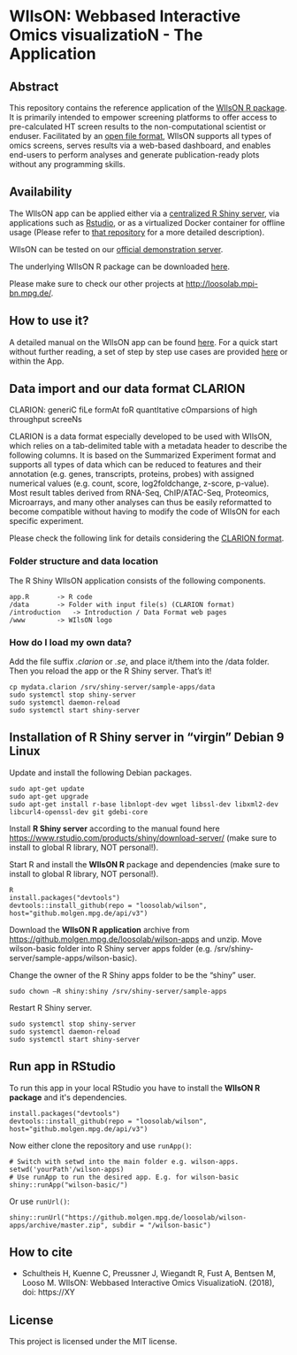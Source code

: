 # WIlsON: Webbased Interactive Omics visualizatioN -  The Application
## Abstract
This repository contains the reference application of the [WIlsON R package]( https://github.molgen.mpg.de/loosolab/wilson). It is primarily intended to empower screening platforms to offer access to pre-calculated HT screen results to the non-computational scientist or enduser. Facilitated by an [open file format](#clarion), WIlsON supports all types of omics screens, serves results via a web-based dashboard, and enables end-users to perform analyses and generate publication-ready plots without any programming skills.

## Availability
The WIlsON app can be applied either via a [centralized R Shiny server](#shiny), via applications such as [Rstudio](#studio), or as a virtualized Docker container for offline usage (Please refer to [that repository](https://hub.docker.com/r/loosolab/wilson/) for a more detailed description).


WIlsON can be tested on our [official demonstration server](http://loosolab.mpi-bn.mpg.de/apps/wilson/). 

The underlying WIlsON R package can be downloaded [here](https://github.molgen.mpg.de/loosolab/wilson). 

Please make sure to check our other projects at http://loosolab.mpi-bn.mpg.de/.

## How to use it?
A detailed manual on the WIlsON app can be found [here](https://github.molgen.mpg.de/loosolab/wilson-apps/wiki/Introduction). For a quick start without further reading, a set of step by step use cases are provided [here](https://github.molgen.mpg.de/loosolab/wilson-apps/wiki/Introduction#use_cases) or within the App.

<a name="clarion"/></a>
## Data import and our data format CLARION

CLARION: generiC fiLe formAt foR quantItative cOmparsions of high throughput screeNs

CLARION is a data format especially developed to be used with WIlsON, which relies on a tab-delimited table with a metadata header to describe the following columns. It is based on the Summarized Experiment format and supports all types of data which can be reduced to features and their annotation (e.g. genes, transcripts, proteins, probes) with assigned numerical values (e.g. count, score, log2foldchange, z-score, p-value). Most result tables derived from RNA-Seq, ChIP/ATAC-Seq, Proteomics, Microarrays, and many other analyses can thus be easily reformatted to become compatible without having to modify the code of WIlsON for each specific experiment.

Please check the following link for details considering the [CLARION format](https://github.molgen.mpg.de/loosolab/wilson-apps/wiki/CLARION-Format).

### Folder structure and data location
The R Shiny WIlsON application consists of the following components.
```
app.R		-> R code
/data		-> Folder with input file(s) (CLARION format)
/introduction	-> Introduction / Data Format web pages
/www		-> WIlsON logo
```



### How do I load my own data?
Add the file suffix *.clarion* or *.se*, and place it/them into the /data folder. Then you reload the app or the R Shiny server. That’s it! 
```
cp mydata.clarion /srv/shiny-server/sample-apps/data
sudo systemctl stop shiny-server
sudo systemctl daemon-reload
sudo systemctl start shiny-server
```


<a name="shiny"/></a>
## Installation of R Shiny server in “virgin” Debian 9 Linux
Update and install the following Debian packages.
```
sudo apt-get update
sudo apt-get upgrade
sudo apt-get install r-base libnlopt-dev wget libssl-dev libxml2-dev libcurl4-openssl-dev git gdebi-core
```

Install **R Shiny server** according to the manual found here https://www.rstudio.com/products/shiny/download-server/ (make sure to install to global R library, NOT personal!).

Start R and install the **WIlsON R** package and dependencies (make sure to install to global R library, NOT personal!).
```
R
install.packages("devtools")
devtools::install_github(repo = "loosolab/wilson", host="github.molgen.mpg.de/api/v3")
```

Download the **WIlsON R application** archive from https://github.molgen.mpg.de/loosolab/wilson-apps and unzip. Move wilson-basic folder into R Shiny server apps folder (e.g. /srv/shiny-server/sample-apps/wilson-basic).

Change the owner of the R Shiny apps folder to be the “shiny” user.
```
sudo chown –R shiny:shiny /srv/shiny-server/sample-apps 
```

Restart R Shiny server.
```
sudo systemctl stop shiny-server
sudo systemctl daemon-reload
sudo systemctl start shiny-server
```


<a name="studio"/></a>
## Run app in RStudio
To run this app in your local RStudio you have to install the **WIlsON R package** and it's dependencies.
```
install.packages("devtools")
devtools::install_github(repo = "loosolab/wilson", host="github.molgen.mpg.de/api/v3")
```
Now either clone the repository and use ``runApp()``:
```
# Switch with setwd into the main folder e.g. wilson-apps.
setwd('yourPath'/wilson-apps)
# Use runApp to run the desired app. E.g. for wilson-basic
shiny::runApp("wilson-basic/")
```
Or use ``runUrl()``:
```
shiny::runUrl("https://github.molgen.mpg.de/loosolab/wilson-apps/archive/master.zip", subdir = "/wilson-basic")
```

## How to cite
* Schultheis H, Kuenne C, Preussner J, Wiegandt R, Fust A, Bentsen M, Looso M. WIlsON: Webbased Interactive Omics VisualizatioN. (2018), doi: https://XY

## License
This project is licensed under the MIT license.
